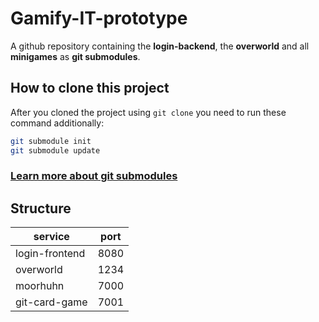 # Gamify-IT-prototype

A github repository containing the **login-backend**, the **overworld** and all **minigames** as **git submodules**.

## How to clone this project

After you cloned the project using `git clone` you need to run these command additionally:

```bash
git submodule init
git submodule update
```

### [Learn more about git submodules](https://www.devroom.io/2020/03/09/the-git-submodule-cheat-sheet/)

## Structure

| service        | port |
| -------------- | ---- |
| login-frontend | 8080 |
| overworld      | 1234 |
| moorhuhn       | 7000 |
| git-card-game  | 7001 |
